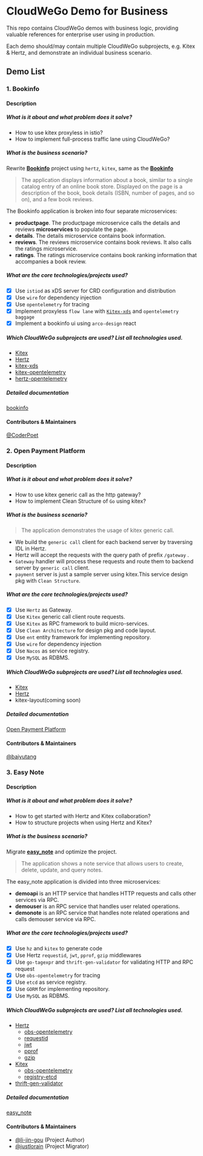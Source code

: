 # CloudWeGo Demo for Business

This repo contains CloudWeGo demos with business logic, providing valuable references for enterprise user using in production.

Each demo should/may contain multiple CloudWeGo subprojects, e.g. Kitex & Hertz, and demonstrate an individual business scenario.

## Demo List

### 1. Bookinfo

#### Description
##### What is it about and what problem does it solve?
- How to use kitex proxyless in istio?
- How to implement full-process traffic lane using CloudWeGo?

##### What is the business scenario?
Rewrite **[Bookinfo](https://istio.io/latest/docs/examples/bookinfo/)** project using `hertz`, `kitex`, same as the **[Bookinfo](https://istio.io/latest/docs/examples/bookinfo/)**

> The application displays information about a book, similar to a single catalog entry of an online book store. Displayed on the page is a description of the book, book details (ISBN, number of pages, and so on), and a few book reviews.

The Bookinfo application is broken into four separate microservices:

- **productpage**. The productpage microservice calls the details and reviews **microservices** to populate the page.
- **details**. The details microservice contains book information.
- **reviews**. The reviews microservice contains book reviews. It also calls the ratings microservice.
- **ratings**. The ratings microservice contains book ranking information that accompanies a book review.

##### What are the core technologies/projects used?

- [x] Use `istiod` as xDS server for CRD configuration and distribution
- [x] Use `wire` for dependency injection
- [x] Use `opentelemetry` for tracing
- [x] Implement proxyless `flow lane` with [`Kitex-xds`](https://github.com/kitex-contrib/xds) and `opentelemetry baggage`
- [x] Implement a bookinfo ui using `arco-design` react

##### Which CloudWeGo subprojects are used? List all technologies used.
- [Kitex](https://github.com/cloudwego/kitex)
- [Hertz](https://github.com/cloudwego/hertz)
- [kitex-xds](https://github.com/kitex-contrib/xds)
- [kitex-opentelemetry](https://github.com/kitex-contrib/obs-opentelemetry)
- [hertz-opentelemetry](https://github.com/hertz-contrib/obs-opentelemetry)

##### Detailed documentation
[bookinfo](./bookinfo/README.md)

#### Contributors & Maintainers
[@CoderPoet](https://github.com/CoderPoet)


### 2. Open Payment Platform

#### Description
##### What is it about and what problem does it solve?
- How to use kitex generic call as the http gateway?
- How to implement Clean Structure of `Go` using kitex?

##### What is the business scenario?
> The application demonstrates the usage of kitex generic call.

- We build the `generic call` client for each backend server by traversing IDL in Hertz.
- Hertz will accept the requests with the query path of prefix `/gateway` .
- `Gateway` handler will process these requests and route them to backend server by `generic call` client.
- `payment` server is just a sample server using kitex.This service design pkg with `Clean Structure`.

##### What are the core technologies/projects used?

- [x] Use `Hertz` as Gateway.
- [x] Use `Kitex` generic call client route requests.
- [x] Use `Kitex` as RPC framework to build micro-services.
- [x] Use `Clean Architecture` for design pkg and code layout.
- [x] Use `ent` entity framework for implementing repository.
- [x] Use `wire` for dependency injection
- [x] Use `Nacos` as service registry.
- [x] Use `MySQL` as RDBMS.

##### Which CloudWeGo subprojects are used? List all technologies used.
- [Kitex](https://github.com/cloudwego/kitex)
- [Hertz](https://github.com/cloudwego/hertz)
- kitex-layout(coming soon)

##### Detailed documentation
[Open Payment Platform](./open-payment-platform/README.md)

#### Contributors & Maintainers
[@baiyutang](https://github.com/baiyutang)


### 3. Easy Note

#### Description
##### What is it about and what problem does it solve?
- How to get started with Hertz and Kitex collaboration?
- How to structure projects when using Hertz and Kitex?

##### What is the business scenario?
Migrate **[easy_note](https://github.com/cloudwego/kitex-examples/tree/main/bizdemo/easy_note)** and optimize the project.

> The application shows a note service that allows users to create, delete, update, and query notes.

The easy_note application is divided into three microservices:

- **demoapi** is an HTTP service that handles HTTP requests and calls other services via RPC.
- **demouser** is an RPC service that handles user related operations.
- **demonote** is an RPC service that handles note related operations and calls demouser service via RPC.

##### What are the core technologies/projects used?

- [x] Use `hz` and `kitex` to generate code
- [x] Use Hertz `requestid`, `jwt`, `pprof`, `gzip` middlewares
- [x] Use `go-tagexpr` and `thrift-gen-validator` for validating HTTP and RPC request
- [x] Use `obs-opentelemetry` for tracing
- [x] Use `etcd` as service registry.
- [x] Use `GORM` for implementing repository.
- [x] Use `MySQL` as RDBMS.

##### Which CloudWeGo subprojects are used? List all technologies used.
- [Hertz](https://github.com/cloudwego/hertz)
  - [obs-opentelemetry](https://github.com/hertz-contrib/obs-opentelemetry)
  - [requestid](https://github.com/hertz-contrib/requestid)
  - [jwt](https://github.com/hertz-contrib/jwt)
  - [pprof](https://github.com/hertz-contrib/pprof)
  - [gzip](https://github.com/hertz-contrib/gzip)
- [Kitex](https://github.com/cloudwego/kitex)
  - [obs-opentelemetry](https://github.com/kitex-contrib/obs-opentelemetry)
  - [registry-etcd](https://github.com/kitex-contrib/registry-etcd)
- [thrift-gen-validator](https://github.com/cloudwego/thrift-gen-validator)

##### Detailed documentation
[easy_note](./easy_note/README.md)

#### Contributors & Maintainers
- [@li-jin-gou](https://github.com/li-jin-gou) (Project Author)
- [@justlorain](https://github.com/justlorain) (Project Migrator)


